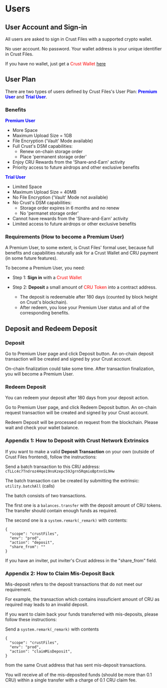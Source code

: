 # Users

## User Account and Sign-in

All users are asked to sign in Crust Files with a supported crypto wallet.  

No user account. No password. Your wallet address is your unique identifier in Crust Files.  

If you have no wallet, just get a <font color="red">Crust Wallet</font> [here](https://chrome.google.com/webstore/detail/crust-wallet/jccapkebeeiajkkdemacblkjhhhboiek?hl=en) 

## User Plan

There are two types of users defined by Crust Files's User Plan: <font color="blue">**Premium User**</font> and <font color="blue">**Trial User**</font>.

### Benefits
**<font color="blue">Premium User</font>**  

- More Space
- Maximum Upload Size = 1GB
- File Encryption ('Vault' Mode available)
- Full Crust's DSM capabilities:
  - Renew on-chain storage order
  - Place 'permanent storage order'
- Enjoy CRU Rewards from the 'Share-and-Earn' activity
- Priority access to future airdrops and other exclusive benefits

**<font color="blue">Trial User</font>**  

- Limited Space
- Maximum Upload Size = 40MB
- No File Encryption ('Vault' Mode not available)
- No Crust's DSM capabilities:
  - Storage order expires in 6 months and no renew
  - No 'permanet storage order'
- Cannot have rewards from the 'Share-and-Earn' activity
- Limited access to future airdrops or other exclusive benefits

### Requirements (How to become a Premium User)

A Premium User, to some extent, is Crust Files' formal user, because full benefits and capabilities naturally ask for a Crust Wallet and CRU payment (in some future features).

To become a Premium User, you need:

- Step 1: **Sign in** with a <font color="red">Crust Wallet</font>

- Step 2: **Deposit** a small amount of <font color="red">CRU Token</font> into a contract address. 
  - The deposit is redeemable after 180 days (counted by block height on Crust's blockchain).
  - After redeem, you lose your Premium User status and all of the corresponding benefits.
  
## Deposit and Redeem Deposit

### Deposit

Go to Premium User page and click Deposit button. An on-chain deposit transaction will be created and signed by your Crust account.  

On-chain finalization could take some time. After transaction finalization, you will become a Premium User.  

### Redeem Deposit

You can redeem your deposit after 180 days from your deposit action.

Go to Premium User page, and click Redeem Deposit button. An on-chain request transaction will be created and signed by your Crust account.   

Redeem Deposit will be processed on request from the blockchain. Please wait and check your wallet balance.  

### Appendix 1: How to Deposit with Crust Network Extrinsics

If you want to make a valid **Deposit Transaction** on your own (outside of Crust Files frontend), follow the instructions:  

Send a batch transaction to this CRU address: `cTLLc4c7Tndroz4Hqe19nsKzepc59Jgrn5RqmioBptnnSL9Hw` 

The batch transaction can be created by submitting the extrinsic: `utility.batchAll` (calls) 

The batch consists of two transactions. 

The first one is a `balances.transfer` with the deposit amount of CRU tokens. The transfer should contain enough funds as required.   

The second one is a `system.remark(_remark)` with contents:  

```
{
  "scope": "crustFiles",
  "env": "prod",
  "action": "deposit",
  "share_from": ""
}
```
If you have an inviter, put inviter's Crust address in the "share_from" field.

### Appendix 2: How to Claim Mis-Deposit Back

Mis-deposit refers to the deposit transactions that do not meet our requirement.  

For example, the transaction which contains inssuficient amount of CRU as required may leads to an invalid deposit.  

If you want to claim back your funds transferred with mis-deposits, please follow these instructions:

Send a `system.remark(_remark)` with contents

```
{
  "scope": "crustFiles",
  "env": "prod",
  "action": "claimMisDeposit",
}
```
from the same Crust address that has sent mis-deposit transactions.

You will receive all of the mis-deposited funds (should be more than 0.1 CRU) within a single transfer with a charge of 0.1 CRU claim fee.















